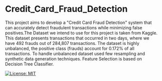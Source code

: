 # Credit_Card_Fraud_Detection

This project aims to develop a "Credit Card Fraud Detection" system that can accurately detect fraudulent transactions while minimizing false positives.The Dataset we intend to use for this project is taken from Kaggle. This dataset presents transactions that occurred in two days, where we have 492 frauds out of 284,807 transactions. The dataset is highly unbalanced, the positive class (frauds) account for 0.172% of all transactions. To handle unbalanced dataset used few resampling and synthetic data generation techniques. Feature Selection is based on Decision Tree Classifier.


[![License: MIT](https://img.shields.io/badge/License-MIT-brightgreen.svg)](https://opensource.org/licenses/MIT)
